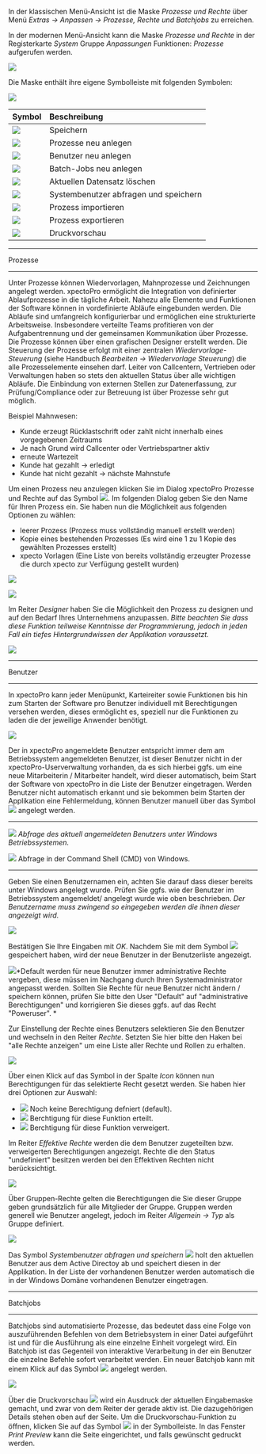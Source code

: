 In der klassischen Menü-Ansicht ist die Maske *Prozesse und Rechte* über Menü *Extras → Anpassen → Prozesse, Rechte und Batchjobs* zu erreichen.

In der modernen Menü-Ansicht kann die Maske *Prozesse und Rechte* in der Registerkarte *System* Gruppe *Anpassungen* Funktionen: *Prozesse* aufgerufen werden.

![](http://xpecto.github.io/docs/xpecto/Extras/Anpassen/Prozesse_Rechte_und_Batchjobs/Prozesse_Menue.png)

Die Maske enthält ihre eigene Symbolleiste mit folgenden Symbolen:

![](http://xpecto.github.io/docs/xpecto/Extras/Anpassen/Prozesse_Rechte_und_Batchjobs/Symbolleiste.png)

| Symbol          |    Beschreibung     |  
| ------------- |:-------------| 
| ![](http://xpecto.github.io/docs/xpecto/Extras/Anpassen/Prozesse_Rechte_und_Batchjobs/Button_speichern.png)  |Speichern| 
| ![](http://xpecto.github.io/docs/xpecto/Extras/Anpassen/Prozesse_Rechte_und_Batchjobs/Button_Prozesse_neu.png)  |Prozesse neu anlegen| 
| ![](http://xpecto.github.io/docs/xpecto/Extras/Anpassen/Prozesse_Rechte_und_Batchjobs/Button_Benutzer_neu.png)    | Benutzer neu anlegen | 
| ![](http://xpecto.github.io/docs/xpecto/Extras/Anpassen/Prozesse_Rechte_und_Batchjobs/Button_Batchjob_neu.png)   | Batch-Jobs neu anlegen | 
| ![](http://xpecto.github.io/docs/xpecto/Extras/Anpassen/Prozesse_Rechte_und_Batchjobs/Button_Datensatz_loeschen.png)   | Aktuellen Datensatz löschen | 
| ![](http://xpecto.github.io/docs/xpecto/Extras/Anpassen/Prozesse_Rechte_und_Batchjobs/Button_Systembenutzer_abfragen.png)   | Systembenutzer abfragen und speichern | 
| ![](http://xpecto.github.io/docs/xpecto/Extras/Anpassen/Prozesse_Rechte_und_Batchjobs/Button_Prozess_importieren.png)   | Prozess importieren|
|![](http://xpecto.github.io/docs/xpecto/Extras/Anpassen/Prozesse_Rechte_und_Batchjobs/Button_Prozess_exportieren.png)| Prozess exportieren| 
|![](http://xpecto.github.io/docs/xpecto/Extras/Anpassen/Prozesse_Rechte_und_Batchjobs/Button_Druckvorschau.png)| Druckvorschau|


----------


Prozesse


----------


Unter Prozesse können Wiedervorlagen, Mahnprozesse und Zeichnungen angelegt werden.
xpectoPro ermöglicht die Integration von definierter Ablaufprozesse in die tägliche Arbeit. Nahezu alle Elemente und Funktionen der Software können in vordefinierte Abläufe eingebunden werden. Die Abläufe sind umfangreich konfigurierbar und ermöglichen eine strukturierte Arbeitsweise. Insbesondere verteilte Teams profitieren von der Aufgabentrennung und der gemeinsamen Kommunikation über Prozesse.
Die Prozesse können über einen grafischen Designer erstellt werden. 
Die Steuerung der Prozesse erfolgt mit einer zentralen *Wiedervorlage-Steuerung* (siehe Handbuch *Bearbeiten → Wiedervorlage Steuerung*) die alle Prozesselemente einsehen darf. Leiter von Callcentern, Vertrieben oder Verwaltungen haben so stets den aktuellen Status über alle wichtigen Abläufe.
Die Einbindung von externen Stellen zur Datenerfassung, zur Prüfung/Compliance oder zur Betreuung ist über Prozesse sehr gut möglich. 

Beispiel Mahnwesen:
- Kunde erzeugt Rücklastschrift oder zahlt nicht innerhalb eines vorgegebenen Zeitraums 
- Je nach Grund wird Callcenter oder Vertriebspartner aktiv 
- erneute Wartezeit 
- Kunde hat gezahlt → erledigt 
- Kunde hat nicht gezahlt → nächste Mahnstufe

Um einen Prozess neu anzulegen klicken Sie im Dialog xpectoPro Prozesse und Rechte auf das Symbol ![](http://xpecto.github.io/docs/xpecto/Extras/Anpassen/Prozesse_Rechte_und_Batchjobs/Button_Prozesse_neu.png). 
Im folgenden Dialog geben Sie den Name für Ihren Prozess ein. Sie haben nun die Möglichkeit aus folgenden Optionen zu wählen:

 - leerer Prozess (Prozess muss vollständig manuell erstellt werden)
 - Kopie eines bestehenden Prozesses (Es wird eine 1 zu 1 Kopie des gewählten Prozesses erstellt)
 - xpecto Vorlagen (Eine Liste von bereits vollständig erzeugter Prozesse die durch xpecto zur Verfügung gestellt wurden)

![](http://xpecto.github.io/docs/xpecto/Extras/Anpassen/Prozesse_Rechte_und_Batchjobs/Prozesse_neu.png)

![](http://xpecto.github.io/docs/xpecto/Extras/Anpassen/Prozesse_Rechte_und_Batchjobs/Prozesse_Main.png)

Im Reiter *Designer* haben Sie die Möglichkeit den Prozess zu designen und auf den Bedarf Ihres Unternehmens anzupassen.
*Bitte beachten Sie dass diese Funktion teilweise Kenntnisse der Programmierung, jedoch in jeden Fall ein tiefes Hintergrundwissen der Applikation voraussetzt.*

![](http://xpecto.github.io/docs/xpecto/Extras/Anpassen/Prozesse_Rechte_und_Batchjobs/Prozesse_Designer.png)


----------


Benutzer


----------


In xpectoPro kann jeder Menüpunkt, Karteireiter sowie Funktionen bis hin zum Starten der Software pro Benutzer individuell mit Berechtigungen versehen werden, dieses ermöglicht es, speziell nur die Funktionen zu laden die der jeweilige Anwender benötigt.


![](http://xpecto.github.io/docs/xpecto/Extras/Anpassen/Prozesse_Rechte_und_Batchjobs/Benutzer_Main.png)

 Der in xpectoPro angemeldete Benutzer entspricht immer dem am Betriebssystem angemeldeten Benutzer, ist dieser Benutzer nicht in der xpectoPro-Userverwaltung vorhanden, da es sich hierbei ggfs. um eine neue Mitarbeiterin / Mitarbeiter handelt, wird dieser automatisch, beim Start der Software von xpectoPro in die Liste der Benutzer eingetragen. Werden Benutzer nicht automatisch erkannt und sie bekommen beim Starten der Applikation eine Fehlermeldung, können Benutzer manuell über das Symbol ![](http://xpecto.github.io/docs/xpecto/Extras/Anpassen/Prozesse_Rechte_und_Batchjobs/Button_Benutzer_neu.png) angelegt werden.


----------

![](http://xpecto.github.io/docs/xpecto/Grafiken/gr_gluehbirne.jpg) *Abfrage des aktuell angemeldeten Benutzers unter Windows Betriebssystemen.*


![](http://xpecto.github.io/docs/xpecto/Extras/Anpassen/Prozesse_Rechte_und_Batchjobs/Whoami.png) 
Abfrage in der Command Shell (CMD) von Windows.

----------




Geben Sie einen Benutzernamen ein, achten Sie darauf dass dieser bereits unter Windows angelegt wurde. Prüfen Sie ggfs. wie der Benutzer im Betriebssystem angemeldet/ angelegt wurde wie oben beschrieben. *Der Benutzername muss zwingend so eingegeben werden die ihnen dieser angezeigt wird.*

![](http://xpecto.github.io/docs/xpecto/Extras/Anpassen/Prozesse_Rechte_und_Batchjobs/Benutzernamen_vergeben.png)

Bestätigen Sie Ihre Eingaben mit *OK*. Nachdem Sie mit dem Symbol ![](http://xpecto.github.io/docs/xpecto/Extras/Anpassen/Prozesse_Rechte_und_Batchjobs/Button_speichern.png) gespeichert haben, wird der neue Benutzer in der Benutzerliste angezeigt. 


![](http://xpecto.github.io/docs/xpecto/Grafiken/gr_gluehbirne.jpg)*Default werden für neue Benutzer immer administrative Rechte vergeben, diese müssen im Nachgang durch Ihren Systemadministrator angepasst werden. Sollten Sie Rechte für neue Benutzer nicht ändern / speichern können, prüfen Sie bitte den User "Default" auf "administrative Berechtigungen" und korrigieren Sie dieses ggfs. auf das Recht "Poweruser". *

Zur Einstellung der Rechte eines Benutzers selektieren Sie den Benutzer und wechseln in den Reiter *Rechte*. 
Setzten Sie hier bitte den Haken bei "alle Rechte anzeigen" um eine Liste aller Rechte und Rollen zu erhalten.

![](http://xpecto.github.io/docs/xpecto/Extras/Anpassen/Prozesse_Rechte_und_Batchjobs/Benutzer_Rechte.png)

Über einen Klick auf das Symbol in der Spalte *Icon* können nun Berechtigungen für das selektierte Recht gesetzt werden. Sie haben hier drei Optionen zur Auswahl:

 - ![](http://xpecto.github.io/docs/xpecto/Extras/Anpassen/Prozesse_Rechte_und_Batchjobs/Recht_undefiniert.png) Noch keine Berechtigung defniert (default).
 - ![](http://xpecto.github.io/docs/xpecto/Extras/Anpassen/Prozesse_Rechte_und_Batchjobs/Recht_zugelassen.png)  Berchtigung für diese Funktion erteilt.
 - ![](http://xpecto.github.io/docs/xpecto/Extras/Anpassen/Prozesse_Rechte_und_Batchjobs/Recht_verweigert.png) Berchtigung für diese Funktion verweigert.

Im Reiter *Effektive Rechte* werden die dem Benutzer zugeteilten bzw. verweigerten Berechtigungen angezeigt. Rechte die den Status "undefiniert" besitzen werden bei den Effektiven Rechten nicht berücksichtigt.

![](http://xpecto.github.io/docs/xpecto/Extras/Anpassen/Prozesse_Rechte_und_Batchjobs/Effektive_Rechte.png)

Über Gruppen-Rechte gelten die Berechtigungen die Sie dieser Gruppe geben grundsätzlich für alle Mitglieder der Gruppe. Gruppen werden generell wie Benutzer angelegt, jedoch im Reiter *Allgemein -> Typ* als Gruppe definiert.

![](http://xpecto.github.io/docs/xpecto/Extras/Anpassen/Prozesse_Rechte_und_Batchjobs/Benutzer_Gruppe.png)

Das Symbol *Systembenutzer abfragen und speichern* ![](http://xpecto.github.io/docs/img/img_1462187160501.png) holt den aktuellen Benutzer aus dem Active Directoy ab und speichert diesen in der Applikation. In der Liste der vorhandenen Benutzer werden automatisch die in der Windows Domäne vorhandenen Benutzer eingetragen.


----------


Batchjobs


----------


Batchjobs sind automatisierte Prozesse, das bedeutet dass eine Folge von auszuführenden Befehlen von dem Betriebsystem in einer Datei aufgeführt ist und für die Ausführung als eine einzelne Einheit vorgelegt wird. Ein Batchjob ist das Gegenteil von interaktive Verarbeitung in der ein Benutzer die einzelne Befehle sofort verarbeitet werden.
Ein neuer Batchjob kann mit einem Klick auf das Symbol ![](http://xpecto.github.io/docs/img/img_1462187304079.png) angelegt werden.

![](http://xpecto.github.io/docs/img/img_1462187275440.png)

Über die Druckvorschau ![](http://xpecto.github.io/docs/img/img_1462187329274.png) wird ein Ausdruck der aktuellen Eingabemaske gemacht, und zwar von dem Reiter der gerade aktiv ist. Die dazugehörigen Details stehen oben auf der Seite. Um die Druckvorschau-Funktion zu öffnen, klicken Sie auf das Symbol ![](http://xpecto.github.io/docs/img/img_1462187337467.png) in der Symbolleiste. In das Fenster *Print Preview* kann die Seite eingerichtet, und falls gewünscht gedruckt werden.